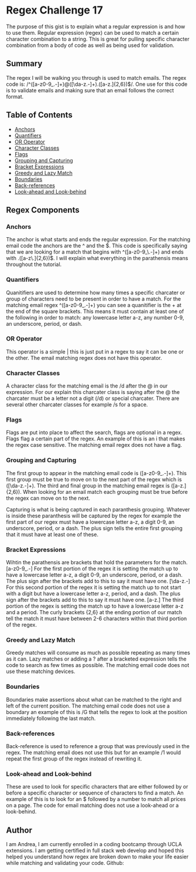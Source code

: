 # Regex Challenge 17

The purpose of this gist is to explain what a regular expression is and how to use them. Regular expression (regex) can be used to match a certain character combination to a string. This is great for pulling specific character combination from a body of code as well as being used for validation. 

## Summary

The regex I will be walking you through is used to match emails. The regex code is: /^([a-z0-9_\.-]+)@([\da-z\.-]+)\.([a-z\.]{2,6})$/. One use for this code is to validate emails and making sure that an email follows the correct format.

## Table of Contents

- [Anchors](#anchors)
- [Quantifiers](#quantifiers)
- [OR Operator](#or-operator)
- [Character Classes](#character-classes)
- [Flags](#flags)
- [Grouping and Capturing](#grouping-and-capturing)
- [Bracket Expressions](#bracket-expressions)
- [Greedy and Lazy Match](#greedy-and-lazy-match)
- [Boundaries](#boundaries)
- [Back-references](#back-references)
- [Look-ahead and Look-behind](#look-ahead-and-look-behind)

## Regex Components

### Anchors
The anchor is what starts and ends the regular expression. For the matching email code the anchors are the ^ and the $. This code is specifically saying that we are looking for a match that begins with 
^([a-z0-9_\.-]+) 
and ends with 
.([a-z\.]{2,6})$. 
I will explain what everything in the parathensis means throughout the tutorial. 
### Quantifiers
Quanitifiers are used to determine how many times a specific charcater or group of characters need to be present in order to have a match. For the matching email regex ^([a-z0-9_\.-]+) you can see a quanitifier is the + at the end of the square brackets. This means it must contain at least one of the following in order to match: any lowercase letter a-z, any number 0-9, an underscore, period, or dash.
### OR Operator
This operator is a simple | this is just put in a regex to say it can be one or the other. The email matching regex does not have this operator.
### Character Classes
A character class for the matching email is the /d after the @ in our expression. For our explain this charcater class is saying after the @ the charcater must be a letter not a digit (/d) or special charcater. There are several other charcater classes for example /s for a space. 
### Flags
Flags are put into place to affect the search, flags are optional in a regex. Flags flag a certain part of the regex. An example of this is an i that makes the regex case sensitive. The matching email regex does not have a flag.
### Grouping and Capturing
The first group to appear in the matching email code is ([a-z0-9_\.-]+). This first group must be true to move on to the next part of the regex which is ([\da-z\.-]+). The third and final group in the matching email regex is ([a-z\.]{2,6}). When looking for an email match each grouping must be true before the regex can move on to the next.

Capturing is what is being captured in each paranthesis grouping. Whatever is inside these paranthesis will be captured by the regex for example the first part of our regex must have a lowercase letter a-z, a digit 0-9, an underscore, period, or a dash. The plus sign tells the entire first grouping that it must have at least one of these.
### Bracket Expressions
Wihtin the parathensis are brackets that hold the parameters for the match. 
[a-z0-9_\.-]
For the first portion of the regex it is setting the match up to have a lowercase letter a-z, a digit 0-9, an underscore, period, or a dash. The plus sign after the brackets add to this to say it must have one.
[\da-z\.-]
For this second portion of the regex it is setting the match up to not start with a digit but have a lowercase letter a-z, period, and a dash. The plus sign after the brackets add to this to say it must have one.
[a-z\.]
The third portion of the regex is setting the match up to have a lowercase letter a-z and a period. The curly brackets {2,6} at the ending portion of our match tell the match it must have between 2-6 characters within that third portion of the regex. 
### Greedy and Lazy Match
Greedy matches will consume as much as possible repeating as many times as it can. Lazy matches or adding a ? after a bracketed expression tells the code to search as few times as possible. The matching email code does not use these matching devices.
### Boundaries
Boundaries make assertions about what can be matched to the right and left of the current position. The matching email code does not use a boundary an example of this is /G that tells the regex to look at the position immediately following the last match.
### Back-references
Back-reference is used to reference a group that was previously used in the regex. The matching email does not use this but for an example /1 would repeat the first group of the regex instead of rewriting it.
### Look-ahead and Look-behind
These are used to look for specific characters that are either followed by or before a specific character or sequence of characters to find a match. An example of this is to look for an $ followed by a number to match all prices on a page. The code for email matching does not use a look-ahead or a look-behind.
## Author

I am Andrea, I am currently enrolled in a coding bootcamp through UCLA extensions. I am getting certified in full stack web develop and hoped this helped you understand how regex are broken down to make your life easier while matching and validating your code.
Github: 
